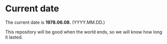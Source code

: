 # Current date

The current date is **1978.06.08.** (YYYY.MM.DD.)

This repository will be good when the world ends, so we will know how long it lasted.